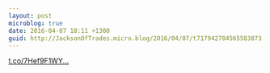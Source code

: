 ```yaml
---
layout: post
microblog: true
date: 2016-04-07 18:11 +1300
guid: http://JacksonOfTrades.micro.blog/2016/04/07/t717942784565583873.html
---
```

[t.co/7Hef9F1WY...](https://t.co/7Hef9F1WYn)
